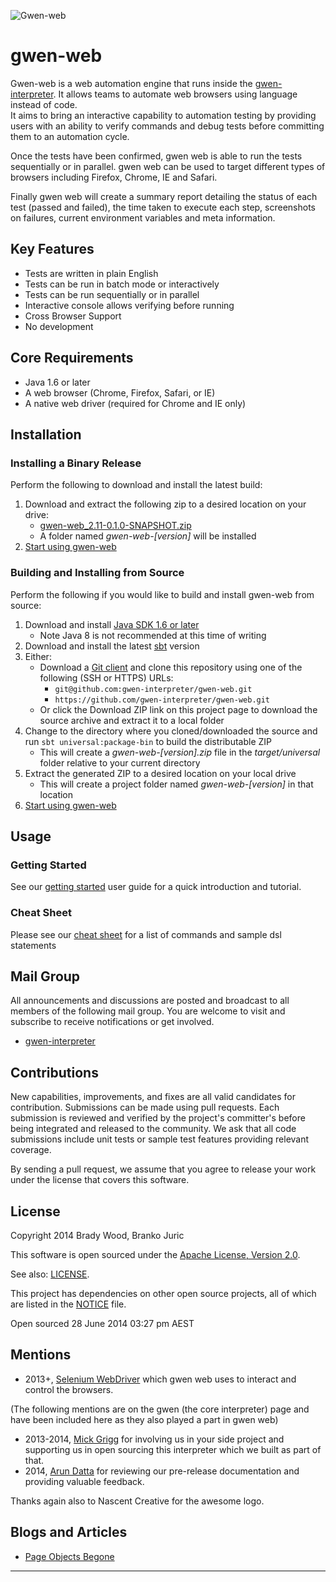 ![Gwen-web](https://github.com/gwen-interpreter/gwen/blob/master/doc/img/gwen-attractor.png)

gwen-web
========

Gwen-web is a web automation engine that runs inside the 
[gwen-interpreter](https://github.com/gwen-interpreter/gwen).
It allows teams to automate web browsers using language instead of code.  
It aims to bring an interactive capability to automation testing by 
providing users with an ability to verify commands and debug tests before 
committing them to an automation cycle.  
 
Once the tests have been confirmed, gwen web is able to run the tests 
sequentially or in parallel.  gwen web can be used to target different types
of browsers including Firefox, Chrome, IE and Safari.

Finally gwen web will create a summary report detailing the status of each 
test (passed and failed), the time taken to execute each step, screenshots 
on failures, current environment variables and meta information.

Key Features
------------
- Tests are written in plain English
- Tests can be run in batch mode or interactively
- Tests can be run sequentially or in parallel
- Interactive console allows verifying before running
- Cross Browser Support
- No development
 
Core Requirements
-----------------

- Java 1.6 or later
- A web browser (Chrome, Firefox, Safari, or IE)
- A native web driver (required for Chrome and IE only)

Installation
------------

### Installing a Binary Release

Perform the following to download and install the latest build:

1. Download and extract the following zip to a desired location on your drive:
   - [gwen-web_2.11-0.1.0-SNAPSHOT.zip](https://oss.sonatype.org/content/repositories/snapshots/org/gweninterpreter/gwen-web_2.11/0.1.0-SNAPSHOT/gwen-web_2.11-0.1.0-SNAPSHOT.zip)
   - A folder named _gwen-web-[version]_ will be installed 
2. [Start using gwen-web](doc/START.md)

### Building and Installing from Source

Perform the following if you would like to build and install gwen-web from source: 

1. Download and install [Java SDK 1.6 or later](http://www.oracle.com/technetwork/java/javase/downloads/index.html) 
   - Note Java 8 is not recommended at this time of writing
2. Download and install the latest [sbt](http://www.scala-sbt.org/) version
3. Either:
   - Download a [Git client](http://git-scm.com/downloads) and clone this 
     repository using one of the following (SSH or HTTPS) URLs: 
     - `git@github.com:gwen-interpreter/gwen-web.git`
     - `https://github.com/gwen-interpreter/gwen-web.git`
   - Or click the Download ZIP link on this project page to download 
     the source archive and extract it to a local folder  
4. Change to the directory where you cloned/downloaded the source and run 
   `sbt universal:package-bin` to build the distributable ZIP
   - This will create a _gwen-web-[version].zip_ file in the 
     _target/universal_ folder relative to your current directory
5. Extract the generated ZIP to a desired location on your local drive
   - This will create a project folder named _gwen-web-[version]_ in that 
     location
6. [Start using gwen-web](doc/START.md)

Usage
-----

### Getting Started

See our [getting started](doc/START.md) user guide for a quick introduction 
and tutorial.

### Cheat Sheet

Please see our [cheat sheet](doc/CHEATSHEET.md) for a list of commands and sample dsl statements

Mail Group
----------

All announcements and discussions are posted and broadcast to all members of 
the following mail group. You are welcome to visit and subscribe to receive 
notifications or get involved.

- [gwen-interpreter](https://groups.google.com/d/forum/gwen-interpreter) 

Contributions
-------------

New capabilities, improvements, and fixes are all valid candidates for 
contribution. Submissions can be made using pull requests. Each submission 
is reviewed and verified by the project's committer's before being integrated 
and released to the community. We ask that all code submissions include unit 
tests or sample test features providing relevant coverage.

By sending a pull request, we assume that you agree to release your work under 
the license that covers this software.

License
-------

Copyright 2014 Brady Wood, Branko Juric

This software is open sourced under the 
[Apache License, Version 2.0](http://www.apache.org/licenses/LICENSE-2.0.txt).

See also: [LICENSE](LICENSE).

This project has dependencies on other open source projects, all of which are 
listed in the [NOTICE](NOTICE) file.

Open sourced 28 June 2014 03:27 pm AEST

Mentions
--------
- 2013+,  [Selenium WebDriver](http://docs.seleniumhq.org/docs/03_webdriver.jsp) which gwen web uses
  to interact and control the browsers.

(The following mentions are on the gwen (the core interpreter) page and have been included here as they also 
played a part in gwen web)

- 2013-2014, [Mick Grigg](http://au.linkedin.com/in/mickgrigg) for 
  involving us in your side project and supporting us in open sourcing this 
  interpreter which we built as part of that. 
- 2014, [Arun Datta](http://au.linkedin.com/in/arundatta) for reviewing our 
  pre-release documentation and providing valuable feedback.

Thanks again also to Nascent Creative for the awesome logo.

Blogs and Articles
------------------

- [Page Objects Begone](http://warpedjavaguy.wordpress.com/2014/08/27/page-objects-begone/)

***
